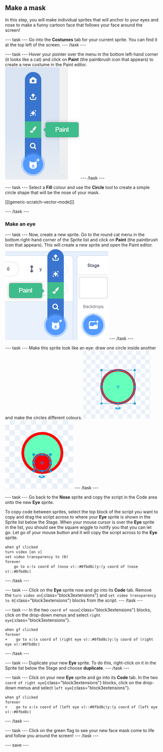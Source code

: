 ## Make a mask

In this step, you will make individual sprites that will anchor to your eyes and nose to make a funny cartoon face that follows your face around the screen!

--- task ---
Go into the **Costumes** tab for your current sprite. You can find it at the top left of the screen.
--- /task ---

--- task ---
Hover your pointer over the menu in the bottom left-hand corner (it looks like a cat) and click on **Paint** (the paintbrush icon that appears) to create a new costume in the Paint editor.
![The mouse pointer hovering over the paint menu item in scratch](images/paint-menu.png)
--- /task ---

--- task ---
 Select a **Fill** colour and use the **Circle** tool to create a simple circle shape that will be the nose of your mask.

[[[generic-scratch-vector-mode]]]

--- /task ---

### Make an eye
--- task ---
Now, create a new sprite. Go to the round cat menu in the bottom right-hand corner of the Sprite list and click on **Paint** (the paintbrush icon that appears). This will create a new sprite and open the Paint editor.
![The mouse pointer hovering over the paint menu item in scratch](images/char-paint-menu.png)
--- /task ---

--- task ---
Make this sprite look like an eye: draw one circle inside another and make the circles different colours.
![Eye part 1](images/eye1.png) ![Eye part 2](images/eye2.png)
--- /task ---

--- task ---
Go back to the **Nose** sprite and copy the script in the Code area onto the new **Eye** sprite. 

To copy code between sprites, select the top block of the script you want to copy and drag the script across to where your **Eye** sprite is shown in the Sprite list below the Stage. When your mouse cursor is over the **Eye** sprite in the list, you should see the square wiggle to notify you that you can let go. Let go of your mouse button and it will copy the script across to the **Eye** sprite.

``` blocks3
when gf clicked
turn video [on v]
set video transparency to (0)
forever
    go to x:(x coord of (nose v)::#0fbd8c)y:(y coord of (nose v)::#0fbd8c)
```
--- /task ---

--- task ---
Click on the **Eye** sprite now and go into its **Code** tab. Remove the `turn video on`{:class="block3extensions"} and `set video transparency to 0`{:class="block3extensions"} blocks from the script. 
--- /task ---

--- task ---
In the two `coord of nose`{:class="block3extensions"} blocks, click on the drop-down menus and select `right eye`{:class="block3extensions"}.
``` blocks3
when gf clicked
forever
+    go to x:(x coord of (right eye v)::#0fbd8c)y:(y coord of (right eye v)::#0fbd8c)
```
--- /task ---

--- task ---
Duplicate your new **Eye** sprite. To do this, right-click on it in the Sprite list below the Stage and choose **duplicate**.
--- /task ---

--- task ---
Click on your new **Eye** sprite and go into its **Code** tab. In the two `coord of right eye`{:class="block3extensions"} blocks, click on the drop-down menus and select `left eye`{:class="block3extensions"}.
``` blocks3
when gf clicked
forever
+    go to x:(x coord of (left eye v)::#0fbd8c)y:(y coord of (left eye v)::#0fbd8c)
```
--- /task ---

--- task ---
Click on the green flag to see your new face mask come to life and follow you around the screen!
--- /task ---

--- save ---
